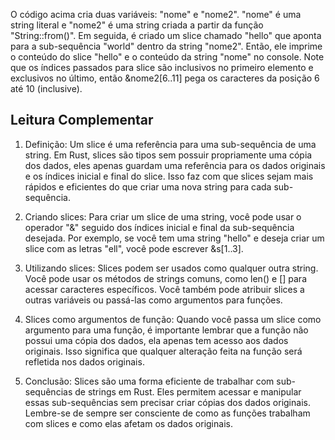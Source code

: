 O código acima cria duas variáveis: "nome" e "nome2". "nome" é uma string literal e "nome2" é uma string criada a partir da função "String::from()". Em seguida, é criado um slice chamado "hello" que aponta para a sub-sequência "world" dentro da string "nome2". Então, ele imprime o conteúdo do slice "hello" e o conteúdo da string "nome" no
console.
Note que os índices passados para slice são inclusivos no primeiro elemento e exclusivos no último, então &nome2[6..11] pega os caracteres da posição 6 até 10 (inclusive).

## Leitura Complementar

1. Definição:  Um slice é uma referência para uma sub-sequência de uma string. Em Rust, slices são tipos sem possuir propriamente uma cópia dos dados, eles apenas guardam uma referência para os dados originais e os índices inicial e final do slice. Isso faz com que slices sejam mais rápidos e eficientes do que criar uma nova string para cada sub-sequência.

2. Criando slices: Para criar um slice de uma string, você pode usar o operador "&" seguido dos índices inicial e final da sub-sequência desejada. Por exemplo, se você tem uma string "hello" e deseja criar um slice com as letras "ell", você pode escrever &s[1..3].

3. Utilizando slices: Slices podem ser usados como qualquer outra string. Você pode usar os métodos de strings comuns, como len() e [] para acessar caracteres específicos. Você também pode atribuir slices a outras variáveis ou passá-las como argumentos para funções.

4. Slices como argumentos de função: Quando você passa um slice como argumento para uma função, é importante lembrar que a função não possui uma cópia dos dados, ela apenas tem acesso aos dados originais. Isso significa que qualquer alteração feita na função será refletida nos dados originais.

5. Conclusão: Slices são uma forma eficiente de trabalhar com sub-sequências de strings em Rust. Eles permitem acessar e manipular essas sub-sequências sem precisar criar cópias dos dados originais. Lembre-se de sempre ser consciente de como as funções trabalham com slices e como elas afetam os dados originais.
